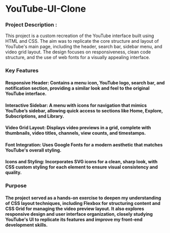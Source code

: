 # YouTube-UI-Clone
### Project Description :
This project is a custom recreation of the YouTube interface built using HTML and CSS. The aim was to replicate the core structure and layout of YouTube's main page, including the header, search bar, sidebar menu, and video grid layout. The design focuses on responsiveness, clean code structure, and the use of web fonts for a visually appealing interface.

### Key Features
#### Responsive Header:  Contains a menu icon, YouTube logo, search bar, and notification section, providing a similar look and feel to the original YouTube interface.
#### Interactive Sidebar: A menu with icons for navigation that mimics YouTube’s sidebar, allowing quick access to sections like Home, Explore, Subscriptions, and Library.
#### Video Grid Layout: Displays video previews in a grid, complete with thumbnails, video titles, channels, view counts, and timestamps.
#### Font Integration: Uses Google Fonts for a modern aesthetic that matches YouTube's overall styling.
#### Icons and Styling: Incorporates SVG icons for a clean, sharp look, with CSS custom styling for each element to ensure visual consistency and quality.
### Purpose
#### The project served as a hands-on exercise to deepen my understanding of CSS layout techniques, including Flexbox for structuring content and CSS Grid for managing the video preview layout. It also explores responsive design and user interface organization, closely studying YouTube's UI to replicate its features and improve my front-end development skills.
